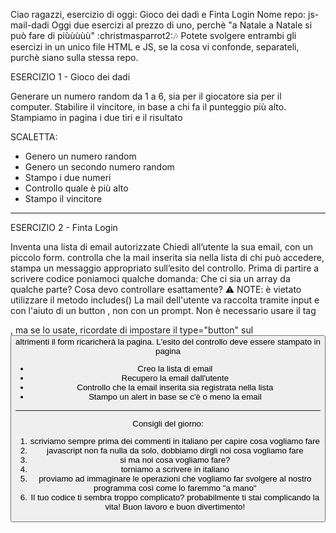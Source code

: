 Ciao ragazzi,
esercizio di oggi: Gioco dei dadi e Finta Login
Nome repo: js-mail-dadi
Oggi due esercizi al prezzo di uno, perchè "a Natale a Natale  si può fare di piùùùùù" :christmasparrot2::notes:
Potete svolgere entrambi gli esercizi in un unico file HTML e JS, se la cosa vi confonde, separateli, purchè siano sulla stessa repo.

ESERCIZIO 1 - Gioco dei dadi

Generare un numero random da 1 a 6, sia per il giocatore sia per il computer.
Stabilire il vincitore, in base a chi fa il punteggio più alto.
Stampiamo in pagina i due tiri e il risultato

SCALETTA:

- Genero un numero random
- Genero un secondo numero random
- Stampo i due numeri
- Controllo quale è più alto
- Stampo il vincitore

-----------------------------------------------------------------

ESERCIZIO 2 - Finta Login

Inventa una lista di email autorizzate
Chiedi all’utente la sua email, con un piccolo form.
controlla che la mail inserita sia nella lista di chi può accedere,
stampa un messaggio appropriato sull’esito del controllo.
Prima di partire a scrivere codice poniamoci qualche domanda:
Che ci sia un array da qualche parte?
Cosa devo controllare esattamente?
:warning: NOTE:
è vietato utilizzare il metodo includes()
La mail dell'utente va raccolta tramite input  e con l'aiuto di un button , non con un prompt.
Non è necessario usare il tag <form>, ma se lo usate, ricordate di impostare il type="button" sul <button>altrimenti il form ricaricherà la pagina.
L'esito del controllo deve essere stampato in pagina


- Creo la lista di email
- Recupero la email dall'utente
- Controllo che la email inserita sia registrata nella lista
- Stampo un alert in base se c'è o meno la email 

-----------------------------------------------------------------

Consigli del giorno:
1. scriviamo sempre prima dei commenti in italiano per capire cosa vogliamo fare
2. javascript non fa nulla da solo, dobbiamo dirgli noi cosa vogliamo fare
3. si ma noi cosa vogliamo fare?
4. torniamo a scrivere in italiano
5. proviamo ad immaginare le operazioni che vogliamo far svolgere al nostro programma così come lo faremmo "a mano"
6. Il tuo codice ti sembra troppo complicato? probabilmente ti stai complicando la vita!
Buon lavoro e buon divertimento!